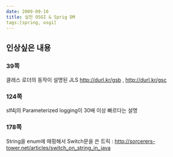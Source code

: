 ```yaml
---
date: 2009-09-10
title: 실전 OSGI & Sprig DM
tags:[spring, osgi]
---
```


## 인상싶은 내용
### 39쪽
클래스 로더의 동작이 설명된 JLS http://durl.kr/gsb , http://durl.kr/gsc

### 124쪽
slf4j의 Parameterized logging이 30배 이상 빠르다는 설명

### 178쪽
String을 enum에 매핑해서 Switch문을 쓴 트릭 : http://sorcerers-tower.net/articles/switch_on_string_in_java


